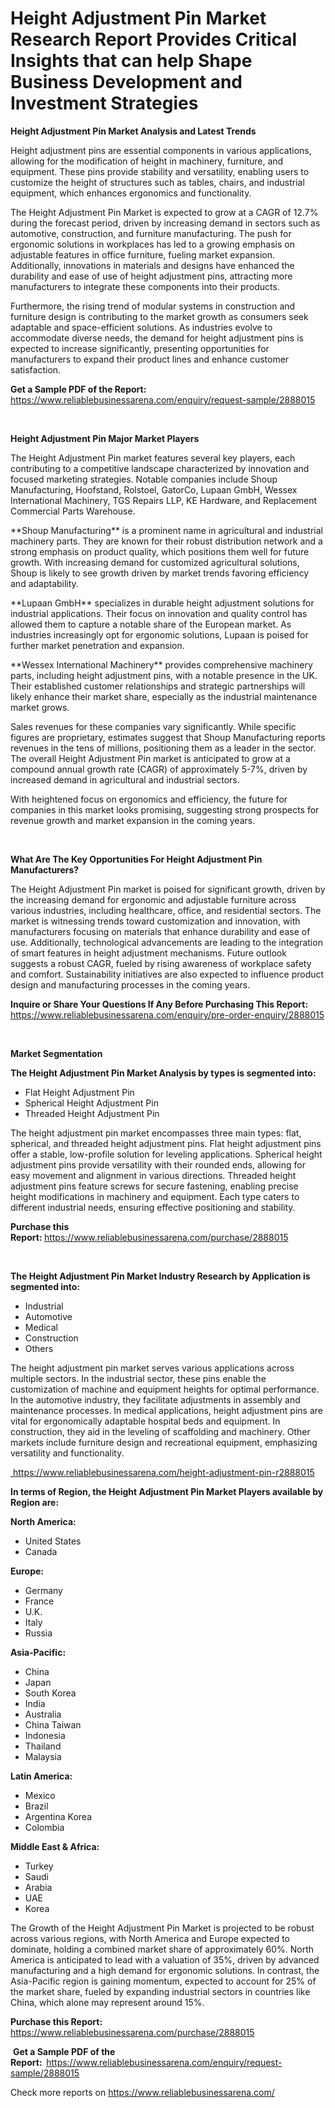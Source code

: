 <p><h1>Height Adjustment Pin Market Research Report Provides Critical Insights that can help Shape Business Development and Investment Strategies</h1></p><p><strong>Height Adjustment Pin Market Analysis and Latest Trends</strong></p>
<p><p>Height adjustment pins are essential components in various applications, allowing for the modification of height in machinery, furniture, and equipment. These pins provide stability and versatility, enabling users to customize the height of structures such as tables, chairs, and industrial equipment, which enhances ergonomics and functionality.</p><p>The Height Adjustment Pin Market is expected to grow at a CAGR of 12.7% during the forecast period, driven by increasing demand in sectors such as automotive, construction, and furniture manufacturing. The push for ergonomic solutions in workplaces has led to a growing emphasis on adjustable features in office furniture, fueling market expansion. Additionally, innovations in materials and designs have enhanced the durability and ease of use of height adjustment pins, attracting more manufacturers to integrate these components into their products.</p><p>Furthermore, the rising trend of modular systems in construction and furniture design is contributing to the market growth as consumers seek adaptable and space-efficient solutions. As industries evolve to accommodate diverse needs, the demand for height adjustment pins is expected to increase significantly, presenting opportunities for manufacturers to expand their product lines and enhance customer satisfaction.</p></p>
<p><strong>Get a Sample PDF of the Report:&nbsp;</strong> <a href="https://www.reliablebusinessarena.com/enquiry/request-sample/2888015?utm_campaign=3272&utm_medium=2&utm_source=Github&utm_content=ia&utm_term=14032025&utm_id=height-adjustment-pin">https://www.reliablebusinessarena.com/enquiry/request-sample/2888015</a></p>
<p>&nbsp;</p>
<p><strong>Height Adjustment Pin Major Market Players</strong></p>
<p><p>The Height Adjustment Pin market features several key players, each contributing to a competitive landscape characterized by innovation and focused marketing strategies. Notable companies include Shoup Manufacturing, Hoofstand, Rolstoel, GatorCo, Lupaan GmbH, Wessex International Machinery, TGS Repairs LLP, KE Hardware, and Replacement Commercial Parts Warehouse.</p><p>**Shoup Manufacturing** is a prominent name in agricultural and industrial machinery parts. They are known for their robust distribution network and a strong emphasis on product quality, which positions them well for future growth. With increasing demand for customized agricultural solutions, Shoup is likely to see growth driven by market trends favoring efficiency and adaptability.</p><p>**Lupaan GmbH** specializes in durable height adjustment solutions for industrial applications. Their focus on innovation and quality control has allowed them to capture a notable share of the European market. As industries increasingly opt for ergonomic solutions, Lupaan is poised for further market penetration and expansion.</p><p>**Wessex International Machinery** provides comprehensive machinery parts, including height adjustment pins, with a notable presence in the UK. Their established customer relationships and strategic partnerships will likely enhance their market share, especially as the industrial maintenance market grows.</p><p>Sales revenues for these companies vary significantly. While specific figures are proprietary, estimates suggest that Shoup Manufacturing reports revenues in the tens of millions, positioning them as a leader in the sector. The overall Height Adjustment Pin market is anticipated to grow at a compound annual growth rate (CAGR) of approximately 5-7%, driven by increased demand in agricultural and industrial sectors.</p><p>With heightened focus on ergonomics and efficiency, the future for companies in this market looks promising, suggesting strong prospects for revenue growth and market expansion in the coming years.</p></p>
<p>&nbsp;</p>
<p><strong>What Are The Key Opportunities For Height Adjustment Pin Manufacturers?</strong></p>
<p><p>The Height Adjustment Pin market is poised for significant growth, driven by the increasing demand for ergonomic and adjustable furniture across various industries, including healthcare, office, and residential sectors. The market is witnessing trends toward customization and innovation, with manufacturers focusing on materials that enhance durability and ease of use. Additionally, technological advancements are leading to the integration of smart features in height adjustment mechanisms. Future outlook suggests a robust CAGR, fueled by rising awareness of workplace safety and comfort. Sustainability initiatives are also expected to influence product design and manufacturing processes in the coming years.</p></p>
<p><strong>Inquire or Share Your Questions If Any Before Purchasing This Report:</strong> <a href="https://www.reliablebusinessarena.com/enquiry/pre-order-enquiry/2888015?utm_campaign=3272&utm_medium=2&utm_source=Github&utm_content=ia&utm_term=14032025&utm_id=height-adjustment-pin">https://www.reliablebusinessarena.com/enquiry/pre-order-enquiry/2888015</a></p>
<p>&nbsp;</p>
<p><strong>Market Segmentation</strong></p>
<p><strong>The Height Adjustment Pin Market Analysis by types is segmented into:</strong></p>
<p><ul><li>Flat Height Adjustment Pin</li><li>Spherical Height Adjustment Pin</li><li>Threaded Height Adjustment Pin</li></ul></p>
<p><p>The height adjustment pin market encompasses three main types: flat, spherical, and threaded height adjustment pins. Flat height adjustment pins offer a stable, low-profile solution for leveling applications. Spherical height adjustment pins provide versatility with their rounded ends, allowing for easy movement and alignment in various directions. Threaded height adjustment pins feature screws for secure fastening, enabling precise height modifications in machinery and equipment. Each type caters to different industrial needs, ensuring effective positioning and stability.</p></p>
<p><strong>Purchase this Report:&nbsp;</strong><a href="https://www.reliablebusinessarena.com/purchase/2888015?utm_campaign=3272&utm_medium=2&utm_source=Github&utm_content=ia&utm_term=14032025&utm_id=height-adjustment-pin">https://www.reliablebusinessarena.com/purchase/2888015</a></p>
<p>&nbsp;</p>
<p><strong>The Height Adjustment Pin Market Industry Research by Application is segmented into:</strong></p>
<p><ul><li>Industrial</li><li>Automotive</li><li>Medical</li><li>Construction</li><li>Others</li></ul></p>
<p><p>The height adjustment pin market serves various applications across multiple sectors. In the industrial sector, these pins enable the customization of machine and equipment heights for optimal performance. In the automotive industry, they facilitate adjustments in assembly and maintenance processes. In medical applications, height adjustment pins are vital for ergonomically adaptable hospital beds and equipment. In construction, they aid in the leveling of scaffolding and machinery. Other markets include furniture design and recreational equipment, emphasizing versatility and functionality.</p></p>
<p><a href="https://www.reliablebusinessarena.com/height-adjustment-pin-r2888015?utm_campaign=3272&utm_medium=2&utm_source=Github&utm_content=ia&utm_term=14032025&utm_id=height-adjustment-pin">&nbsp;https://www.reliablebusinessarena.com/height-adjustment-pin-r2888015</a></p>
<p><strong>In terms of Region, the Height Adjustment Pin Market Players available by Region are:</strong></p>
<p>
    <p> <strong> North America: </strong>
        <ul>
            <li>United States</li>
            <li>Canada</li>
        </ul>
        </p> 
    <p> <strong> Europe: </strong>
        <ul>
            <li>Germany</li>
            <li>France</li>
            <li>U.K.</li>
            <li>Italy</li>
            <li>Russia</li>
        </ul>
        </p> 
    <p> <strong> Asia-Pacific: </strong>
        <ul>
            <li>China</li>
            <li>Japan</li>
            <li>South Korea</li>
            <li>India</li>
            <li>Australia</li>
            <li>China Taiwan</li>
            <li>Indonesia</li>
            <li>Thailand</li>
            <li>Malaysia</li>
        </ul>
        </p> 
    <p> <strong> Latin America: </strong>
        <ul>
            <li>Mexico</li>
            <li>Brazil</li>
            <li>Argentina Korea</li>
            <li>Colombia</li>
        </ul>
        </p> 
    <p> <strong> Middle East & Africa: </strong>
        <ul>
            <li>Turkey</li>
            <li>Saudi</li>
            <li>Arabia</li>
            <li>UAE</li>
            <li>Korea</li>
        </ul>
    </p>
    </p>
<p><p>The Growth of the Height Adjustment Pin Market is projected to be robust across various regions, with North America and Europe expected to dominate, holding a combined market share of approximately 60%. North America is anticipated to lead with a valuation of 35%, driven by advanced manufacturing and a high demand for ergonomic solutions. In contrast, the Asia-Pacific region is gaining momentum, expected to account for 25% of the market share, fueled by expanding industrial sectors in countries like China, which alone may represent around 15%.</p></p>
<p><strong>Purchase this Report: </strong><a href="https://www.reliablebusinessarena.com/purchase/2888015?utm_campaign=3272&utm_medium=2&utm_source=Github&utm_content=ia&utm_term=14032025&utm_id=height-adjustment-pin">https://www.reliablebusinessarena.com/purchase/2888015</a></p>
<p>&nbsp;<strong>Get a Sample PDF of the Report:&nbsp;&nbsp;</strong><a href="https://www.reliablebusinessarena.com/enquiry/request-sample/2888015?utm_campaign=3272&utm_medium=2&utm_source=Github&utm_content=ia&utm_term=14032025&utm_id=height-adjustment-pin">https://www.reliablebusinessarena.com/enquiry/request-sample/2888015</a></p>
<p><strong></strong></p>
<p>Check more reports on <a href="https://www.reliablebusinessarena.com/?utm_campaign=3272&utm_medium=2&utm_source=Github&utm_content=ia&utm_term=14032025&utm_id=height-adjustment-pin">https://www.reliablebusinessarena.com/</a></p>